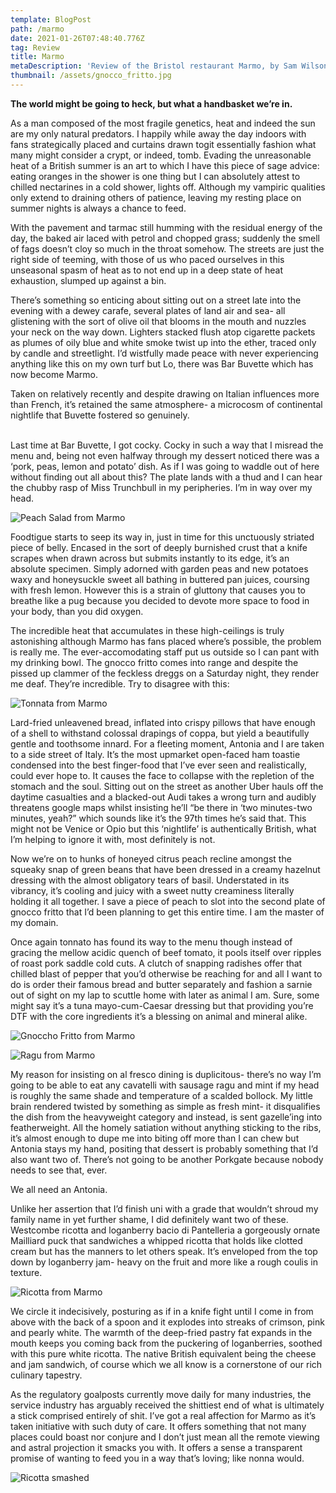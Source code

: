 ```yaml
---
template: BlogPost
path: /marmo
date: 2021-01-26T07:48:40.776Z
tag: Review
title: Marmo
metaDescription: 'Review of the Bristol restaurant Marmo, by Sam Wilson aka Bald Flavours.'
thumbnail: /assets/gnocco_fritto.jpg
---
```

**The world might be going to heck, but what a handbasket we’re in.**

As a man composed of the most fragile genetics, heat and indeed the sun are my only natural predators. I happily while away the day indoors with fans strategically placed and curtains drawn togit  essentially fashion what many might consider a crypt, or indeed, tomb. Evading the unreasonable heat of a British summer is an art to which I have this piece of sage advice: eating oranges in the shower is one thing but I can absolutely attest to chilled nectarines in a cold shower, lights off. Although my vampiric qualities only extend to draining others of patience, leaving my resting place on summer nights is always a chance to feed.

With the pavement and tarmac still humming with the residual energy of the day, the baked air laced with petrol and chopped grass; suddenly the smell of fags doesn’t cloy so much in the throat somehow. The streets are just the right side of teeming, with those of us who paced ourselves in this unseasonal spasm of heat as to not end up in a deep state of heat exhaustion, slumped up against a bin.

There’s something so enticing about sitting out on a street late into the evening with a dewey carafe, several plates of land air and sea- all glistening with the sort of olive oil that blooms in the mouth and nuzzles your neck on the way down. Lighters stacked flush atop cigarette packets as plumes of oily blue and white smoke twist up into the ether, traced only by candle and streetlight. I’d wistfully made peace with never experiencing anything like this on my own turf but Lo, there was Bar Buvette which has now become Marmo.

Taken on relatively recently and despite drawing on Italian influences more than French, it’s retained the same atmosphere- a microcosm of continental nightlife that Buvette fostered so genuinely.

\
Last time at Bar Buvette, I got cocky. Cocky in such a way that I misread the menu and, being not even halfway through my dessert noticed there was a ‘pork, peas, lemon and potato’ dish. As if I was going to waddle out of here without finding out all about this? The plate lands with a thud and I can hear the chubby rasp of Miss Trunchbull in my peripheries. I’m in way over my head.

![Peach Salad from Marmo](/assets/peach-salad-1.jpg "Peach Salad")

Foodtigue starts to seep its way in, just in time for this unctuously striated piece of belly. Encased in the sort of deeply burnished crust that a knife scrapes when drawn across but submits instantly to its edge, it’s an absolute specimen. Simply adorned with garden peas and new potatoes waxy and honeysuckle sweet all bathing in buttered pan juices, coursing with fresh lemon. However this is a strain of gluttony that causes you to breathe like a pug because you decided to devote more space to food in your body, than you did oxygen.

The incredible heat that accumulates in these high-ceilings is truly astonishing although Marmo has fans placed where’s possible, the problem is really me. The ever-accomodating staff put us outside so I can pant with my drinking bowl. The gnocco fritto comes into range and despite the pissed up clammer of the feckless dreggs on a Saturday night, they render me deaf. They’re incredible. Try to disagree with this:

![Tonnata from Marmo](/assets/tonnata.jpg "Tonnata & saddle. Surf n’ Turf 2.0")

Lard-fried unleavened bread, inflated into crispy pillows that have enough of a shell to withstand colossal drapings of coppa, but yield a beautifully gentle and toothsome innard. For a fleeting moment, Antonia and I are taken to a side street of Italy. It’s the most upmarket open-faced ham toastie condensed into the best finger-food that I’ve ever seen and realistically, could ever hope to. It causes the face to collapse with the repletion of the stomach and the soul. Sitting out on the street as another Uber hauls off the daytime casualties and a blacked-out Audi takes a wrong turn and audibly threatens google maps whilst insisting he’ll “be there in ‘two minutes-two minutes, yeah?” which sounds like it’s the 97th times he’s said that. This might not be Venice or Opio but this ‘nightlife’ is authentically British, what I’m helping to ignore it with, most definitely is not.

Now we’re on to hunks of honeyed citrus peach recline amongst the squeaky snap of green beans that have been dressed in a creamy hazelnut dressing with the almost obligatory tears of basil. Understated in its vibrancy, it’s cooling and juicy with a sweet nutty creaminess literally holding it all together. I save a piece of peach to slot into the second plate of gnocco fritto that I’d been planning to get this entire time. I am the master of my domain.

Once again tonnato has found its way to the menu though instead of gracing the mellow acidic quench of beef tomato, it pools itself over ripples of roast pork saddle cold cuts. A clutch of snapping radishes offer that chilled blast of pepper that you’d otherwise be reaching for and all I want to do is order their famous bread and butter separately and fashion a sarnie out of sight on my lap to scuttle home with later as animal I am. Sure, some might say it’s a tuna mayo-cum-Caesar dressing but that providing you’re DTF with the core ingredients it’s a blessing on animal and mineral alike.

![Gnoccho Fritto from Marmo](/assets/gnocco_fritto2.jpg "Gnocco Fritto II")

![Ragu from Marmo](/assets/ragu.jpg "Cavatelli, pork sausage ragù, mint.")

My reason for insisting on al fresco dining is duplicitous- there’s no way I’m going to be able to eat any cavatelli with sausage ragu and mint if my head is roughly the same shade and temperature of a scalded bollock. My little brain rendered twisted by something as simple as fresh mint- it disqualifies the dish from the heavyweight category and instead, is sent gazelle’ing into featherweight. All the homely satiation without anything sticking to the ribs, it’s almost enough to dupe me into biting off more than I can chew but Antonia stays my hand, positing that dessert is probably something that I’d also want two of. There’s not going to be another Porkgate because nobody needs to see that, ever.

We all need an Antonia.

Unlike her assertion that I’d finish uni with a grade that wouldn’t shroud my family name in yet further shame, I did definitely want two of these. Westcombe ricotta and loganberry bacio di Pantelleria a gorgeously ornate Mailliard puck that sandwiches a whipped ricotta that holds like clotted cream but has the manners to let others speak. It’s enveloped from the top down by loganberry jam- heavy on the fruit and more like a rough coulis in texture.

![Ricotta from Marmo](/assets/westcombe-whole.jpg "What? You’ve never had a dessert whisper your name?")

We circle it indecisively, posturing as if in a knife fight until I come in from above with the back of a spoon and it explodes into streaks of crimson, pink and pearly white. The warmth of the deep-fried pastry fat expands in the mouth keeps you coming back from the puckering of loganberries, soothed with this pure white ricotta. The native British equivalent being the cheese and jam sandwich, of course which we all know is a cornerstone of our rich culinary tapestry.

As the regulatory goalposts currently move daily for many industries, the service industry has arguably received the shittiest end of what is ultimately a stick comprised entirely of shit. I’ve got a real affection for Marmo as it’s taken initiative with such duty of care. It offers something that not many places could boast nor conjure and I don’t just mean all the remote viewing and astral projection it smacks you with. It offers a sense a transparent promise of wanting to feed you in a way that’s loving; like nonna would.

![Ricotta smashed](/assets/westcombe-smashed.jpg "Your brain on drugs. Delicious drugs.")

